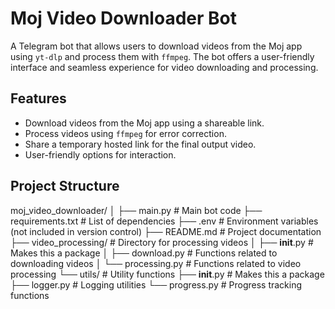 # Moj Video Downloader Bot

A Telegram bot that allows users to download videos from the Moj app using `yt-dlp` and process them with `ffmpeg`. The bot offers a user-friendly interface and seamless experience for video downloading and processing.

## Features

- Download videos from the Moj app using a shareable link.
- Process videos using `ffmpeg` for error correction.
- Share a temporary hosted link for the final output video.
- User-friendly options for interaction.

## Project Structure
moj_video_downloader/
│
├── main.py                   # Main bot code
├── requirements.txt          # List of dependencies
├── .env                      # Environment variables (not included in version control)
├── README.md                 # Project documentation
├── video_processing/          # Directory for processing videos
│   ├── __init__.py           # Makes this a package
│   ├── download.py           # Functions related to downloading videos
│   └── processing.py         # Functions related to video processing
└── utils/                    # Utility functions
    ├── __init__.py           # Makes this a package
    ├── logger.py             # Logging utilities
    └── progress.py           # Progress tracking functions
